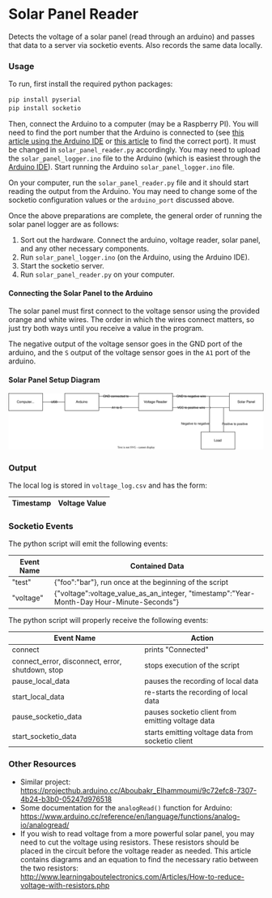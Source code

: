 # Solar Panel Reader
Detects the voltage of a solar panel (read through an arduino) and passes that data to a server via socketio events. Also records the same data locally.

### Usage
To run, first install the required python packages:
```Bash
pip install pyserial
pip install socketio
```

Then, connect the Arduino to a computer (may be a Raspberry PI). You will need to find the port number that the Arduino is connected to (see [this article using the Arduino IDE](https://support.arduino.cc/hc/en-us/articles/4406856349970-Select-board-and-port-in-Arduino-IDE) or [this article](https://www.mathworks.com/help/supportpkg/arduinoio/ug/find-arduino-port-on-windows-mac-and-linux.html) to find the correct port). It must be changed in `solar_panel_reader.py` accordingly. You may need to upload the `solar_panel_logger.ino` file to the Arduino (which is easiest through the [Arduino IDE](https://docs.arduino.cc/software/ide-v2/tutorials/getting-started/ide-v2-uploading-a-sketch)). Start running the Arduino `solar_panel_logger.ino` file.

On your computer, run the `solar_panel_reader.py` file and it should start reading the output from the Arduino. You may need to change some of the socketio configuration values or the `arduino_port` discussed above.

Once the above preparations are complete, the general order of running the solar panel logger are as follows:
1. Sort out the hardware. Connect the arduino, voltage reader, solar panel, and any other necessary components.
2. Run `solar_panel_logger.ino` (on the Arduino, using the Arduino IDE).
3. Start the socketio server.
4. Run `solar_panel_reader.py` on your computer.


#### Connecting the Solar Panel to the Arduino
The solar panel must first connect to the voltage sensor using the provided orange and white wires. The order in which the wires connect matters, so just try both ways until you receive a value in the program.

The negative output of the voltage sensor goes in the GND port of the arduino, and the `S` output of the voltage sensor goes in the `A1` port of the arduino.

#### Solar Panel Setup Diagram
![Solar Panel Setup Diagram](solar_panel_setup_diagram.drawio.svg)

### Output
The local log is stored in `voltage_log.csv` and has the form:

| Timestamp | Voltage Value |
|---|---|

### Socketio Events
The python script will emit the following events:

| Event Name | Contained Data |
|---|---|
|"test"|{"foo":"bar"}, run once at the beginning of the script|
|"voltage" | {"voltage":voltage_value_as_an_integer, "timestamp":"Year-Month-Day Hour-Minute-Seconds"}|

The python script will properly receive the following events:

|Event Name| Action|
|---|---|
|connect | prints "Connected" |
|connect_error, disconnect, error, shutdown, stop | stops execution of the script |
| pause_local_data | pauses the recording of local data |
| start_local_data | re-starts the recording of local data |
| pause_socketio_data | pauses socketio client from emitting voltage data |
| start_socketio_data | starts emitting voltage data from socketio client |


### Other Resources
- Similar project: https://projecthub.arduino.cc/Aboubakr_Elhammoumi/9c72efc8-7307-4b24-b3b0-05247d976518
- Some documentation for the `analogRead()` function for Arduino: https://www.arduino.cc/reference/en/language/functions/analog-io/analogread/
- If you wish to read voltage from a more powerful solar panel, you may need to cut the voltage using resistors. These resistors should be placed in the circuit before the voltage reader as needed. This article contains diagrams and an equation to find the necessary ratio between the two resistors: http://www.learningaboutelectronics.com/Articles/How-to-reduce-voltage-with-resistors.php
